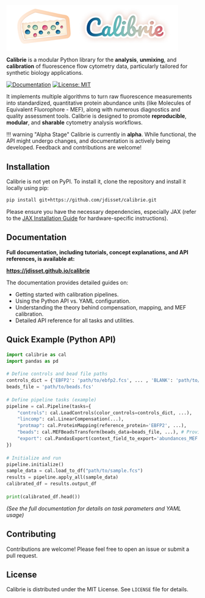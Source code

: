 <img src="docs/assets/calibrie_horizontal.png" alt="Calibrie Logo" width="450" style="vertical-align: bottom;">

**Calibrie** is a modular Python library for the **analysis**, **unmixing**, and **calibration** of fluorescence flow cytometry data, particularly tailored for synthetic biology applications.

[![Documentation](https://img.shields.io/badge/docs-latest-blue.svg)](https://jdisset.github.io/calibrie/)
[![License: MIT](https://img.shields.io/badge/License-MIT-yellow.svg)](https://opensource.org/licenses/MIT)

<!-- Add other badges as relevant (e.g., PyPI version, build status) -->

It implements multiple algorithms to turn raw fluorescence measurements into standardized, quantitative protein abundance units (like Molecules of Equivalent Fluorophore - MEF), along with numerous diagnostics and quality assessment tools. Calibrie is designed to promote **reproducible**, **modular**, and **sharable** cytometry analysis workflows.

!!! warning "Alpha Stage"
Calibrie is currently in **alpha**. While functional, the API might undergo changes, and documentation is actively being developed. Feedback and contributions are welcome!

## Installation

Calibrie is not yet on PyPI. To install it, clone the repository and install it locally using pip:

```bash
pip install git+https://github.com/jdisset/calibrie.git
```

Please ensure you have the necessary dependencies, especially JAX (refer to the [JAX Installation Guide](https://github.com/google/jax#installation) for hardware-specific instructions).

## Documentation

**Full documentation, including tutorials, concept explanations, and API references, is available at:**

**https://jdisset.github.io/calibrie**

The documentation provides detailed guides on:

- Getting started with calibration pipelines.
- Using the Python API vs. YAML configuration.
- Understanding the theory behind compensation, mapping, and MEF calibration.
- Detailed API reference for all tasks and utilities.

## Quick Example (Python API)

```python
import calibrie as cal
import pandas as pd

# Define controls and bead file paths
controls_dict = {'EBFP2': 'path/to/ebfp2.fcs', ... , 'BLANK': 'path/to/blank.fcs'}
beads_file = 'path/to/beads.fcs'

# Define pipeline tasks (example)
pipeline = cal.Pipeline(tasks={
    "controls": cal.LoadControls(color_controls=controls_dict, ...),
    "lincomp": cal.LinearCompensation(...),
    "protmap": cal.ProteinMapping(reference_protein='EBFP2', ...),
    "beads": cal.MEFBeadsTransform(beads_data=beads_file, ...), # Provides context for protmap
    "export": cal.PandasExport(context_field_to_export='abundances_MEF')
})

# Initialize and run
pipeline.initialize()
sample_data = cal.load_to_df("path/to/sample.fcs")
results = pipeline.apply_all(sample_data)
calibrated_df = results.output_df

print(calibrated_df.head())
```

_(See the full documentation for details on task parameters and YAML usage)_

## Contributing

Contributions are welcome! Please feel free to open an issue or submit a pull request.

## License

Calibrie is distributed under the MIT License. See `LICENSE` file for details.
